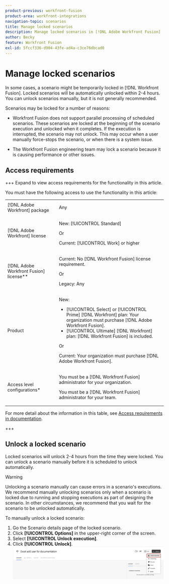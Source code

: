 ```yaml
---
product-previous: workfront-fusion
product-area: workfront-integrations
navigation-topic: scenarios
title: Manage locked scenarios
description: Manage locked scenarios in [!DNL Adobe Workfront Fusion]
author: Becky
feature: Workfront Fusion
exl-id: 5fccf336-d904-43fe-ad4a-c3ce76dbcad0
---
```

# Manage locked scenarios

In some cases, a scenario might be temporarily locked in [!DNL Workfront Fusion]. Locked scenarios will be automatically unlocked within 2-4 hours. You can unlock scenarios manually, but it is not generally recommended.

Scenarios may be locked for a number of reasons:  

* Workfront Fusion does not support parallel processing of scheduled scenarios. These scenarios are locked at the beginning of the scenario execution and unlocked when it completes. If the execution is interrupted, the scenario may not unlock. This may occur when a user manually force-stops the scenario, or when there is a system issue.

* The Workfront Fusion engineering team may lock a scenario because it is causing performance or other issues.

## Access requirements

+++ Expand to view access requirements for the functionality in this article.

You must have the following access to use the functionality in this article:

<table style="table-layout:auto">
 <col> 
 <col> 
 <tbody> 
  <tr> 
   <td role="rowheader">[!DNL Adobe Workfront] package</td> 
   <td> <p>Any</p> </td> 
  </tr> 
  <tr data-mc-conditions=""> 
   <td role="rowheader">[!DNL Adobe Workfront] license</td> 
   <td> <p>New: [!UICONTROL Standard]</p><p>Or</p><p>Current: [!UICONTROL Work] or higher</p> </td> 
  </tr> 
  <tr> 
   <td role="rowheader">[!DNL Adobe Workfront Fusion] license**</td> 
   <td>
   <p>Current: No [!DNL Workfront Fusion] license requirement.</p>
   <p>Or</p>
   <p>Legacy: Any </p>
   </td> 
  </tr> 
  <tr> 
   <td role="rowheader">Product</td> 
   <td>
   <p>New:</p> <ul><li>[!UICONTROL Select] or [!UICONTROL Prime] [!DNL Workfront] plan: Your organization must purchase [!DNL Adobe Workfront Fusion].</li><li>[!UICONTROL Ultimate] [!DNL Workfront] plan: [!DNL Workfront Fusion] is included.</li></ul>
   <p>Or</p>
   <p>Current: Your organization must purchase [!DNL Adobe Workfront Fusion].</p>
   </td> 
  </tr>
  <tr data-mc-conditions=""> 
   <td role="rowheader">Access level configurations*</td> 
   <td> 
     <p>You must be a [!DNL Workfront Fusion] administrator for your organization.</p>
     <p>You must be a [!DNL Workfront Fusion] administrator for your team.</p>
   </td> 
  </tr> 
   </td> 
  </tr> 
 </tbody> 
</table>

For more detail about the information in this table, see [Access requirements in documentation](/help/workfront-fusion/set-up-and-manage-workfront-fusion/licensing-operations-overview/access-level-requirements-in-documentation.md).

<!--For information on [!DNL Adobe Workfront Fusion] licenses, see [[!DNL Adobe Workfront Fusion] licenses](/help/workfront-fusion/set-up-and-manage-workfront-fusion/licensing-operations-overview/license-automation-vs-integration.md).-->

+++


## Unlock a locked scenario

Locked scenarios will unlock 2-4 hours from the time they were locked. You can unlock a scenario manually before it is scheduled to unlock automatically. 

>[!WARNING]
>
>Unlocking a scenario manually can cause errors in a scenario's executions. We recommend manually unlocking scenarios only when a scenario is locked due to running and stopping executions as part of designing the scenario. In other circumstances, we recommend that you wait for the scenario to be unlocked automatically.


To manually unlock a locked scenario:

1. Go the Scenario details page of the locked scenario.
1. Click **[!UICONTROL Options]** in the upper-right corner of the screen.
1. Select **[!UICONTROL Unlock execution]**.
1. Click **[!UICONTROL Unlock]**.
    ![](assets/unlock-scenario.png)